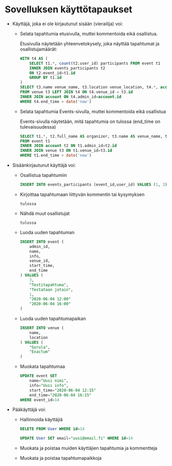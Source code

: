 # Sovelluksen käyttötapaukset

* Käyttäjä, joka ei ole kirjautunut sisään (vierailija) voi:
    - Selata tapahtumia etusivulla, muttei kommentoida eikä osallistua.

        Etusivulla näytetään yhteenvetokysely, joka näyttää tapahtumat ja osallistujamäärät:
        ```sql
        WITH t4 AS (
            SELECT t1.*, count(t2.user_id) participants FROM event t1
            INNER JOIN events_participants t2
            ON t2.event_id=t1.id
            GROUP BY t1.id
        )
        SELECT t3.name venue_name, t3.location venue_location, t4.*, account.full_name as organizer
        FROM venue t3 LEFT JOIN t4 ON t4.venue_id = t3.id
        INNER JOIN account ON t4.admin_id=account.id
        WHERE t4.end_time > date('now')
        ```
    - Selata tapahtumia Events-sivulla, muttei kommentoida eikä osallistua

        Events-sivulla näytetään, mitä tapahtumia on tulossa (end_time on tulevaisuudessa)

        ```sql
        SELECT t1.*, t2.full_name AS organizer, t3.name AS venue_name, t3.location AS venue_location
        FROM event t1
        INNER JOIN account t2 ON t1.admin_id=t2.id
        INNER JOIN venue t3 ON t1.venue_id=t3.id
        WHERE t1.end_time > date('now')
        ```

* Sisäänkirjautunut käyttäjä voi:
    - Osallistua tapahtumiin

        ```sql
        INSERT INTO events_participants (event_id,user_id) VALUES (1, 3)
        ```
    - Kirjoittaa tapahtumaan liittyvän kommentin tai kysymyksen

        `tulossa`

    - Nähdä muut osallistujat
    
        `tulossa`
        
    - Luoda uuden tapahtuman

        ```sql
        INSERT INTO event (
            admin_id,
            name,
            info,
            venue_id,
            start_time,
            end_time
        ) VALUES (
            3,
            "Testitapahtuma",
            "Testataan jotain",
            1,
            "2020-06-04 12:00"
            "2020-06-04 16:00"
        )
        ```
    - Luoda uuden tapahtumapaikan

        ```sql
        INSERT INTO venue (
            name,
            location
        ) VALUES (
            "Gurula",
            "Exactum"
        )
        ```
    - Muokata tapahtumaa

        ```sql
        UPDATE event SET
            name="Uusi nimi",
            info="Uusi info",
            start_time="2020-06-04 12:15"
            end_time="2020-06-04 16:15"
        WHERE event_id=14
        ```

* Pääkäyttäjä voi:
    - Hallinnoida käyttäjiä

        ```sql
        DELETE FROM User WHERE id=14
        ```

        ```sql
        UPDATE User SET email="uusi@email.fi" WHERE id=14
        ```

    - Muokata ja poistaa muiden käyttäjien tapahtumia ja kommentteja
    
    - Muokata ja poistaa tapahtumapaikkoja

